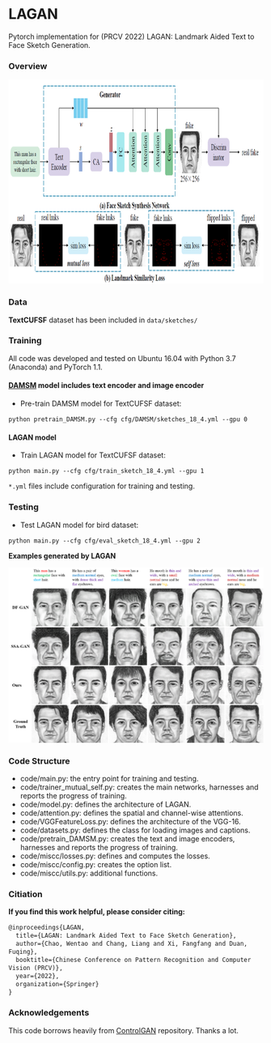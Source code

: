 # LAGAN 
Pytorch implementation for (PRCV 2022) LAGAN: Landmark Aided Text to Face Sketch Generation. 

### Overview
<img src="network.png" width="900px" height="404px"/>

<!-- **[LAGAN: Landmark Aided Text to Face Sketch Generation](https://papers.nips.cc/paper/8480-controllable-text-to-image-generation.pdf).**  
[Bowen Li](http://mrlibw.github.io/), [Xiaojuan Qi](https://xjqi.github.io/), [Thomas Lukasiewicz](http://www.cs.ox.ac.uk/people/thomas.lukasiewicz/), [Philip H. S. Torr](http://www.robots.ox.ac.uk/~phst/).<br> University of Oxford <br> In Neural Information Processing Systems, 2019. <br> -->

### Data

**TextCUFSF** dataset has been included in `data/sketches/`


### Training
All code was developed and tested on Ubuntu 16.04 with Python 3.7 (Anaconda) and PyTorch 1.1.

#### [DAMSM](https://github.com/taoxugit/AttnGAN) model includes text encoder and image encoder
- Pre-train DAMSM model for TextCUFSF dataset:
```
python pretrain_DAMSM.py --cfg cfg/DAMSM/sketches_18_4.yml --gpu 0
```

#### LAGAN model 
- Train LAGAN model for TextCUFSF dataset:
```
python main.py --cfg cfg/train_sketch_18_4.yml --gpu 1
```

`*.yml` files include configuration for training and testing.


### Testing
- Test LAGAN model for bird dataset:
```
python main.py --cfg cfg/eval_sketch_18_4.yml --gpu 2
```

<!-- ### Evaluation

- To generate images for all captions in the testing dataset, change B_VALIDATION to `True` in the eval_*.yml. 
- Inception Score for bird dataset: [StackGAN-inception-model](https://github.com/hanzhanggit/StackGAN-inception-model).
- Inception Score for coco dataset: [improved-gan/inception_score](https://github.com/openai/improved-gan/tree/master/inception_score). -->

**Examples generated by LAGAN**

<img src="fig_compare.png"/>


### Code Structure
- code/main.py: the entry point for training and testing.
- code/trainer_mutual_self.py: creates the main networks, harnesses and reports the progress of training.
- code/model.py: defines the architecture of LAGAN.
- code/attention.py: defines the spatial and channel-wise attentions.
- code/VGGFeatureLoss.py: defines the architecture of the VGG-16.
- code/datasets.py: defines the class for loading images and captions.
- code/pretrain_DAMSM.py: creates the text and image encoders, harnesses and reports the progress of training. 
- code/miscc/losses.py: defines and computes the losses.
- code/miscc/config.py: creates the option list.
- code/miscc/utils.py: additional functions.

### Citiation
**If you find this work helpful, please consider citing:**
```
@inproceedings{LAGAN,
  title={LAGAN: Landmark Aided Text to Face Sketch Generation},
  author={Chao, Wentao and Chang, Liang and Xi, Fangfang and Duan, Fuqing},
  booktitle={Chinese Conference on Pattern Recognition and Computer Vision (PRCV)},
  year={2022},
  organization={Springer}
}
```

### Acknowledgements
This code borrows heavily from [ControlGAN](https://github.com/mrlibw/ControlGAN) repository. Thanks a lot.
